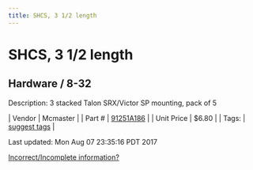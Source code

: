 ```yaml
---
title: SHCS, 3 1/2 length
---
```


# SHCS, 3 1/2 length
## Hardware / 8-32
Description: 	3 stacked Talon SRX/Victor SP mounting, pack of 5 

| Vendor | Mcmaster | 
| Part # | [91251A186](https://www.mcmaster.com/#91251A186) | 
| Unit Price | $6.80 | 
| Tags: | [suggest tags](https://docs.google.com/forms/d/e/1FAIpQLSeWyY8v3RgOty-MyWmh9U0iivNYN_molChYyS-0U-o-kOAv_g/viewform) | 

Last updated: Mon Aug 07 23:35:16 PDT 2017

 [Incorrect/Incomplete information?](https://docs.google.com/forms/d/e/1FAIpQLSeWyY8v3RgOty-MyWmh9U0iivNYN_molChYyS-0U-o-kOAv_g/viewform)
